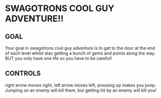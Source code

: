 # SWAGOTRONS COOL GUY ADVENTURE!!

## GOAL
Your goal in swagotrons cool guy adventure is to get to the door at the end of each level whilst also getting a bunch of gems and points along the way. BUT you only have one life so you have to be careful!

## CONTROLS
right arrow moves right, left arrow moves left, pressing up makes you jump. Jumping on an enemy will kill them, but getting hit by an enemy will kill you!
